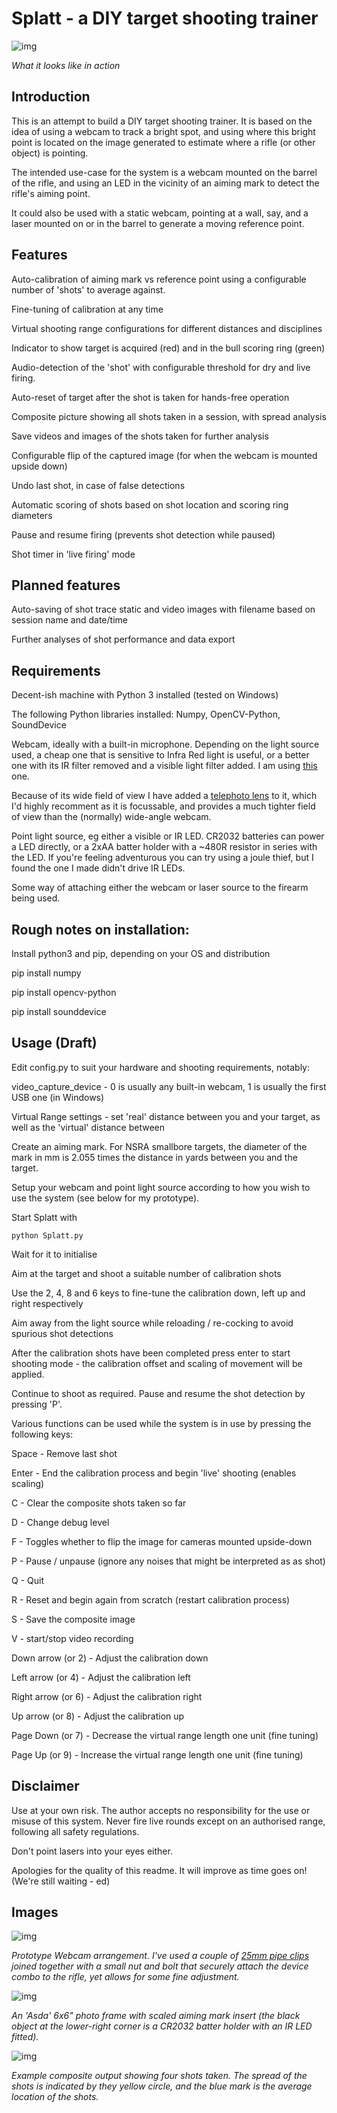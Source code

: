 # Splatt - a DIY target shooting trainer

![img](Images/beta9.gif)

<i>What it looks like in action</i>

## Introduction
This is an attempt to build a DIY target shooting trainer. It is based on the idea of using a webcam to track a bright spot, and using where this bright point is located on the image generated to estimate where a rifle (or other object) is pointing.

The intended use-case for the system is a webcam mounted on the barrel of the rifle, and using an LED in the vicinity of an aiming mark to detect the rifle's aiming point.

It could also be used with a static webcam, pointing at a wall, say, and a laser mounted on or in the barrel to generate a moving reference point.

## Features

Auto-calibration of aiming mark vs reference point using a configurable number of 'shots' to average against.

Fine-tuning of calibration at any time

Virtual shooting range configurations for different distances and disciplines

Indicator to show target is acquired (red) and in the bull scoring ring (green)

Audio-detection of the 'shot' with configurable threshold for dry and live firing.

Auto-reset of target after the shot is taken for hands-free operation

Composite picture showing all shots taken in a session, with spread analysis

Save videos and images of the shots taken for further analysis

Configurable flip of the captured image (for when the webcam is mounted upside down)

Undo last shot, in case of false detections

Automatic scoring of shots based on shot location and scoring ring diameters

Pause and resume firing (prevents shot detection while paused)

Shot timer in 'live firing' mode

## Planned features

Auto-saving of shot trace static and video images with filename based on session name and date/time

Further analyses of shot performance and data export

## Requirements

Decent-ish machine with Python 3 installed (tested on Windows)

The following Python libraries installed: Numpy, OpenCV-Python, SoundDevice

Webcam, ideally with a built-in microphone. Depending on the light source used, a cheap one that is sensitive to Infra Red light is useful, or a better one with its IR filter removed and a visible light filter added. I am using [this](https://www.amazon.co.uk/gp/product/B09GFVR22Y/ref=ppx_yo_dt_b_search_asin_title?ie=UTF8&psc=1) one.

Because of its wide field of view I have added a [telephoto lens](https://www.amazon.co.uk/dp/B07XD8MTYH?psc=1&ref=ppx_yo2ov_dt_b_product_details) to it, which I'd highly recomment as it is focussable, and provides a much tighter field of view than the (normally) wide-angle webcam.

Point light source, eg either a visible or IR LED. CR2032 batteries can power a LED directly, or a 2xAA batter holder with a ~480R resistor in series with the LED. If you're feeling adventurous you can try using a joule thief, but I found the one I made didn't drive IR LEDs.

Some way of attaching either the webcam or laser source to the firearm being used.

## Rough notes on installation:

Install  python3 and pip, depending on your OS and distribution

pip install numpy

pip install opencv-python

pip install sounddevice

## Usage (Draft)

Edit config.py to suit your hardware and shooting requirements, notably:

video_capture_device - 0 is usually any built-in webcam, 1 is usually the first USB one (in Windows)

Virtual Range settings - set 'real' distance between you and your target, as well as the 'virtual' distance between

Create an aiming mark. For NSRA smallbore targets, the diameter of the mark in mm is 2.055 times the distance in yards between you and the target.

Setup your webcam and point light source according to how you wish to use the system (see below for my prototype).

Start Splatt with

    python Splatt.py

Wait for it to initialise

Aim at the target and shoot a suitable number of calibration shots

Use the 2, 4, 8 and 6 keys to fine-tune the calibration down, left up and right respectively

Aim away from the light source while reloading / re-cocking to avoid spurious shot detections

After the calibration shots have been completed press enter to start shooting mode - the calibration offset and scaling of movement will be applied.

Continue to shoot as required. Pause and resume the shot detection by pressing 'P'.

Various functions can be used while the system is in use by pressing the following keys:

Space - Remove last shot

Enter - End the calibration process and begin 'live' shooting (enables scaling)

C - Clear the composite shots taken so far

D - Change debug level

F - Toggles whether to flip the image for cameras mounted upside-down

P - Pause / unpause (ignore any noises that might be interpreted as as shot)

Q - Quit

R - Reset and begin again from scratch (restart calibration process)

S - Save the composite image

V - start/stop video recording

Down arrow (or 2) - Adjust the calibration down

Left arrow (or 4) - Adjust the calibration left

Right arrow (or 6) - Adjust the calibration right

Up arrow (or 8) - Adjust the calibration up

Page Down (or 7) - Decrease the virtual range length one unit (fine tuning)

Page Up (or 9) - Increase the virtual range length one unit (fine tuning)

## Disclaimer

Use at your own risk. The author accepts no responsibility for the use or misuse of this system. Never fire live rounds except on an authorised range, following all safety regulations.

Don't point lasers into your eyes either.

Apologies for the quality of this readme. It will improve as time goes on! (We're still waiting - ed)

## Images

![img](Images/Webcam-with-Telephoto.jpg)

<i>Prototype Webcam arrangement. I've used a couple of [25mm pipe clips](https://www.amazon.co.uk/dp/B096G27MJL?psc=1&ref=ppx_yo2ov_dt_b_product_details) joined together with a small nut and bolt that securely attach the device combo to the rifle, yet allows for some fine adjustment.</i>

![img](Images/Target-holder-with-IR-LED.jpg)

<i>An 'Asda' 6x6" photo frame with scaled aiming mark insert (the black object at the lower-right corner is a CR2032 batter holder with an IR LED fitted).</i>

![img](composite-20240810-145020.png)

<i>Example composite output showing four shots taken. The spread of the shots is indicated by they yellow circle, and the blue mark is the average location of the shots.</i>